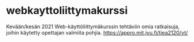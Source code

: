 # webkayttoliittymakurssi

Kevään/kesän 2021 Web-käyttöliittymäkurssin tehtäviin omia ratkaisuja, joihin käytetty opettajan valmiita pohjia. https://appro.mit.jyu.fi/tiea2120/vt/

